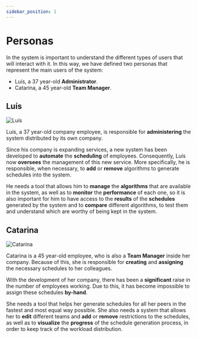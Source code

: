 ```yaml
---
sidebar_position: 1
---
```


# Personas

In the system is important to understand the different types of users that will interact with it. In this way, we have defined two personas that represent the main users of the system:

- Luís, a 37 year-old **Administrator**.
- Catarina, a 45 year-old **Team Manager**.

## Luís

![Luís](@site/static/img/LuisPersona.png)

Luís, a 37 year-old company employee, is responsible for **administering** the system distributed by its own company.

Since his company is expanding services, a new system has been developed to **automate** the **scheduling** of employees. Consequently, Luís now **oversees** the management of this new service. More specifically, he is responsible, when necessary, to **add** or **remove** algorithms to generate schedules into the system.

He needs a tool that allows him to **manage** the **algorithms** that are available in the system, as well as to **monitor** the **performance** of each one, so it is also important for him to have access to the **results** of the **schedules** generated by the system and to **compare** different algorithms, to test them and understand which are  worthy of being kept in the system.

## Catarina

![Catarina](@site/static/img/CatarinaPersona.png)

Catarina is a 45 year-old employee, who is also a **Team Manager** inside her company. Because of this, she is responsible for **creating** and **assigning** the necessary schedules to her colleagues.

With the development of her company, there has been a **significant** raise in the number of employees working. Due to this, it has become impossible to assign these schedules **by-hand**.

She needs a tool that helps her generate schedules for all her peers in the fastest and most equal way possible. She also needs a system that allows her to **edit** different teams and **add** or **remove** restrictions to the schedules, as well as to **visualize** the **progress** of the schedule generation process, in order to keep track of the workload distribution.
